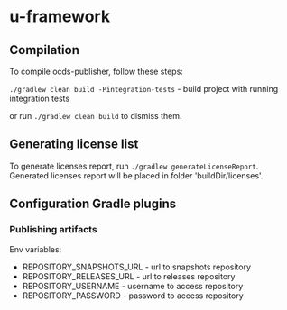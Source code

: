 # u-framework

## Compilation ##

To compile ocds-publisher, follow these steps:

`./gradlew clean build -Pintegration-tests` - build project with running integration tests

or run  `./gradlew clean build` to dismiss them.

## Generating license list ##

To generate licenses report, run  `./gradlew generateLicenseReport`.
Generated licenses report will be placed in folder 'buildDir/licenses'.

## Configuration Gradle plugins ##

### Publishing artifacts ###
Env variables:
- REPOSITORY_SNAPSHOTS_URL - url to snapshots repository
- REPOSITORY_RELEASES_URL - url to releases repository
- REPOSITORY_USERNAME - username to access repository
- REPOSITORY_PASSWORD - password to access repository
